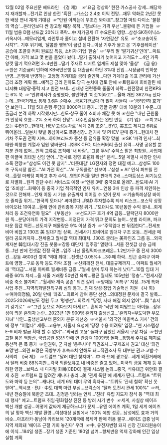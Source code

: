 12월 02일 주요신문 헤드라인
​
《경  제》
​
☞'요금 정상화' 한전·가스공사 강세…배당까지 재개할까...전기료 인상 한전 '흑전'...가스公 2.4조 이익 전망...재무 악화로 2년간 못한 배당 연내 재개 기대감
​
☞"만원 아끼는데 무조건 와야죠"..창고형 마트·다이소 '불황의 역습'...온라인보다 싼 창고형 매장 북적...'질보다는 가격 우선'..불황에 뜬 기업들
​
☞11월 범용 D램·낸드값 20%대 폭락...中 저가공세·IT 수요둔화 영향...삼성·SK하이닉스·키옥시아...메모리업계, 라인투자 줄이고 설비 전환해 '자연감산' 유도
​
☞“초코송이도 사치?”.. 기후 위기에, ‘달콤한 행복’이 금값 된다...이상 기후가 몰고 온 ‘기후플레이션’ 공습에 초콜릿·커피 원료값 폭등, 소비자·기업 ‘한숨’
​
☞“우리 딸 ‘딸기귀신’인데”…마트 간 아빠, 가격 보고 몇 번을 들었다 놨다...딸기 출하시기 늦어지고 가격도↑...4인 가족 양껏 딸기 먹으려면 3~4만원...딸기 주재료 디저트 업계도 제철 맞아 ‘울상’
​
《금  융》
​
☞한은 기준금리 인하에 KB국민은행 등 대출금리 하단 3%대 진입...시장금리 인하분 반영...은행채 반영하는 고정형 가계대출 금리 줄인하...다만 가계대출 목표 관리에 가산금리 조정 계획 無...예적금 금리 인하도 당국 눈치에 검토 안해
​
☞트럼프에 희비갈린 에너지株 태양광·풍력 지고 원전 뜨네...신재생 관련종목 줄줄이 하락...원전정비 한전KPS는 6% 쑥
​
☞“인류역사가 증명했다, 불안하면 ‘이것’이라고”....올해 개인 3627kg 샀다는데...한국거래소 통해 3.6톤 순매수...금융기관보다 더 많이 사들여
​
☞'금리인하 효과' 안 보인다... 11월 5대 은행 주담대 8000억대 증가...'영끌 광풍' 대비 10분의 1 수준...대출금리 본격 하락 시작했지만...한도·창구 줄어 소비자 체감 못 해
​
☞한은 "내년 근원물가 안정적 흐름…2% 소폭 하회 전망"...내수민감물가는 완만 반등
​
《기  업》
​
☞치고나오는 中BYD…현대차, HEV·고성능차로 '세계 2위 조준'...BYD, 美포드 제치고 6위로 뛰어올라...일본차 텃밭 동남아서도 폭풍성장...전기차 및 PHEV 판매 증가...현대차 전기차 주도권 전략 지속...하이브리드차 증산 등 점유율 확장 맞불
​
☞SK '파격 인사'…최태원·최창원 계열사 임원 맞바꾼다...㈜SK CFO, 디스커버리 출신 유력...사명 공유할 뿐 지분 관계 없어...인적 교류로 조직에 '새 바람'...'그룹 두뇌' 수펙스 맡은 최창원...사업재편 이끌며 최태원 신임 얻어..."전사로 경영 효율화 확산" 분석...5일 계열사 사장단 인사 소폭 전망
​
☞"삼성도 이건 못 참지"…'터줏대감' LG전자와 정면 대결 예고...삼성도 100조 구독시장 참전…"AI 가전 확산"...'AI 구독클럽' 선보여...'삼성 = AI' 인식 퍼뜨릴 전략...출혈 마케팅 피하고 추가 수익...영업이익률 일반 판매의 2배...스마트싱스 AI기능으로 차별화...원격 진단·수리 서비스도 예정
​
☞‘연봉 3배’ 중국으로 올래?...반도체·AI 기업 ‘초비상’...화웨이 등 중국 기업 적극적인 인재 유치...연봉 3배 인상 등 파격 제안하는 것으로 전해져...인재 이동 시 기술 유출까지 이어질 수 있어 문제
​
☞기술특례상장 바이오 줄퇴출 위기…'한국의 모더나' 씨마른다...R&D 투자할수록 되레 리스크...코스닥 상장 바이오社 10여곳...올해 안에 관리종목 지정 위기..."모더나도 10년동안 수익 못내...회계처리 등 조건유연화 필요"
​
《부동산》
​
☞선도지구 호가 4억 급등…탈락단지 8000만원 뚝...분당아파트 가격 지각변동...지정단지 가격 뛰고 문의도 늘어...샛별 라이프, 파크타운 집값 역전...선도지구 매물량은 9% 이상 증가
​
☞“주택임대 판 뒤집힌다”…전세포비아 비집고 130조 美 임대기업 상륙...전세사기 포비어로 임대차 구조 요동...전세금 떼일라 공포커지자...전세줄고 월세값 역대 최대치...130조 굴리는 美하인즈 그룹 등...외국계자본 韓임대시장 진출 봇물
​
☞강동 대단지 '입주장' 열렸다…서울 전셋값 상승 급제동...1년 만에 전셋값 진정 국면...입주 나선 올림픽파크포레온...1.2만가구 중 전세 3000건...강동 4600건 쌓여 '역대 최대'...전셋값 0.05%↓…3주째 하락...인근 송파구 아파트에 영향...구로·동작 등도 하락 조짐
​
☞신뢰깨진 전세, 대출규제까지 … 아파트 월세거래 '역대급'...서울 아파트 월세비중 급증..."월세 살며 투자 하는게 낫다"...10월 임대 거래중 60% 차지...올 서울 거래량 50만건 육박...평균 월세도 105만원 '껑충'..."전세시장 비중 축소 불가피"..."월세와 계속 공존" 의견 갈려
​
☞양재동 'AI특구' 지정…15개 특화 사업 추진...지역특화발전특구위 심의 통과...인재 양성·창업·기술혁신 지원
​
《사  회》
​
☞여야의정協, 20일 만에 '좌초'…의료계 참여 중단 선언...의대정원 문제에 결국 발목…2025·2026학년도 정원 두고 '평행선'...의료계 "당정, 사태 해결 의지 없어"…與 "휴지기 갖기로"
​
☞"그런 눈으로 쳐다보지 마세요"…혼외자 '낙인'에 피멍드는 아이들...정우성이 띄운 혼외자 논란...2023년 1만 900명 혼외자 출생신고...'혼외자=부도덕한 부모 자녀' 낙인...출생신고부터 혼외자 분류 개선必
​
☞서울시 '외국인 마을버스 기사' 건의에 정부 "어렵다" 제동...고용부, 서울시 요청에 '당장 수용 어려워' 입장..."현 시스템상 E-9 비자 발급 확대 할 수 없어"...'외국인 고용'  돌파구 삼았던 서울시 구상 차질
​
☞천년고찰 품은 백암산, 국립공원 53년 만에 연 관광객 100만명 돌파...통행세·주차료 폐지로 등산객 큰 폭 증가
​
☞인권위, 군 자살 ‘용두사미’ 직권조사…‘구제조치 권고’ 대신 ‘의견 표명’만...의견 표명은 국방부가 후속조치 안해도 돼...직권조사 뒤 대부분 권고·고발·수사의뢰
​
《국  제》
​
☞트럼프 "달러 대안 찾지마"…中·러·브에 경고장...세계 외환거래에서 달러 비중 88%지만...각국 외환보유고 내 비중은 줄고 있어...미국의 금융 제재 등 우려한 영향...브릭스 내 디지털 화폐(CBDC) 결제 시스템 논의...중국, 석유대금 위안화 결제 추진
​
☞트럼프 집 달려간 캐나다 총리…美 '관세 폭탄'에 세계가 떤다...트럼프 “트뤼도와 마약 등 논의”...캐나다, 세계 6위 대미 무역 흑자국...“트뤼도 ‘관세 철회’ 확신 못 얻어”...멕시코ㆍEUㆍ中도 대책 마련 부심...브릭스에 “달러 도전시 관세 100%”
​
☞러, 내년 전승절에 북한군 초대…김정은 방러는 언제...'친러' 유럽 지도자 참석 등 "역대 최대 행사" 예고...트럼프 취임·평화협상 진전 등 방러 시기 변수
​
☞세계, 사실상 에이즈 백신 개발 성공…어떻게 값싸게 제공하느냐가 문제...유엔 에이즈 계획, 1일 세계 에이즈의 날 맞아 백신 개발 환영...여성대상 실험에서 100% 예방 성공…남성에도 효과 거의 비슷...아프라카·동남아·카리브해 120개국에 복제약 판매 허용 불구...에이즈 급증 남미 지역 제외돼 '에이즈 근절 기회 놓친다' 우려
​
☞中, 유전자변형 돼지 신장 긴꼬리원숭이에 이식…184일 생존...장기 생존 기준인 180일 넘겨...항체반응 억제 강화해 인간 임상실험 계획

